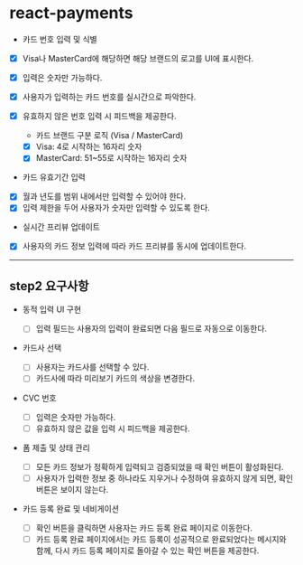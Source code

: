 # react-payments

- 카드 번호 입력 및 식별
- [x] Visa나 MasterCard에 해당하면 해당 브랜드의 로고를 UI에 표시한다.

- [x] 입력은 숫자만 가능하다.
- [x] 사용자가 입력하는 카드 번호를 실시간으로 파악한다.
- [x] 유효하지 않은 번호 입력 시 피드백을 제공한다.
  - 카드 브랜드 구분 로직 (Visa / MasterCard)
  - [x] Visa: 4로 시작하는 16자리 숫자
  - [x] MasterCard: 51~55로 시작하는 16자리 숫자
- 카드 유효기간 입력
- [x] 월과 년도를 범위 내에서만 입력할 수 있어야 한다.
- [x] 입력 제한을 두어 사용자가 숫자만 입력할 수 있도록 한다.

- 실시간 프리뷰 업데이트
- [x] 사용자의 카드 정보 입력에 따라 카드 프리뷰를 동시에 업데이트한다.

---

## step2 요구사항

- 동적 입력 UI 구현

  - [ ] 입력 필드는 사용자의 입력이 완료되면 다음 필드로 자동으로 이동한다.

- 카드사 선택

  - [ ] 사용자는 카드사를 선택할 수 있다.
  - [ ] 카드사에 따라 미리보기 카드의 색상을 변경한다.

- CVC 번호

  - [ ] 입력은 숫자만 가능하다.
  - [ ] 유효하지 않은 값을 입력 시 피드백을 제공한다.

- 폼 제출 및 상태 관리

  - [ ] 모든 카드 정보가 정확하게 입력되고 검증되었을 때 확인 버튼이 활성화된다.
  - [ ] 사용자가 입력한 정보 중 하나라도 지우거나 수정하여 유효하지 않게 되면, 확인 버튼은 보이지 않는다.

- 카드 등록 완료 및 네비게이션

  - [ ] 확인 버튼을 클릭하면 사용자는 카드 등록 완료 페이지로 이동한다.
  - [ ] 카드 등록 완료 페이지에서는 카드 등록이 성공적으로 완료되었다는 메시지와 함께, 다시 카드 등록 페이지로 돌아갈 수 있는 확인 버튼을 제공한다.

